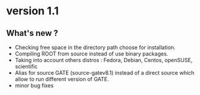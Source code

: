 # version 1.1
## What's new ?
- Checking free space in the directory path choose for installation.
- Compiling ROOT from source instead of use binary packages.
- Taking into account others distros : Fedora, Debian, Centos, openSUSE, scientific
- Alias for source GATE (source-gatev8.1) instead of a direct source which allow to run different version of GATE.
- minor bug fixes
